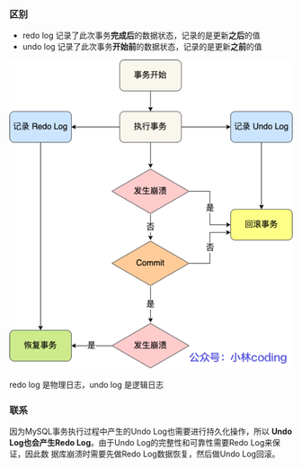 ### 区别

- redo log 记录了此次事务**完成后**的数据状态，记录的是更新**之后**的值
- undo log 记录了此次事务**开始前**的数据状态，记录的是更新**之前**的值

![img](images/1717920935536-45ceca35-c79c-48eb-a240-96d580e399b5.png)

redo log 是物理日志，undo log 是逻辑日志





### 联系

因为MySQL事务执⾏过程中产⽣的Undo Log也需要进⾏持久化操作，所以 **Undo Log也会产⽣Redo Log**。由于Undo Log的完整性和可靠性需要Redo Log来保证，因此数 据库崩溃时需要先做Redo Log数据恢复，然后做Undo Log回滚。